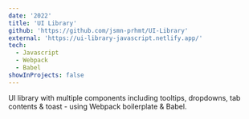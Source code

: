 ```yaml
---
date: '2022'
title: 'UI Library'
github: 'https://github.com/jsmn-prhmt/UI-Library'
external: 'https://ui-library-javascript.netlify.app/'
tech:
  - Javascript
  - Webpack
  - Babel
showInProjects: false
---
```


UI library with multiple components including tooltips, dropdowns, tab contents & toast - using Webpack boilerplate & Babel.